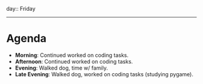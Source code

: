 day:: Friday

---

# Agenda

- **Morning**: Continued worked on coding tasks.
- **Afternoon**: Continued worked on coding tasks.
- **Evening**: Walked dog, time w/ family.
- **Late Evening**: Walked dog, worked on coding tasks (studying pygame).
